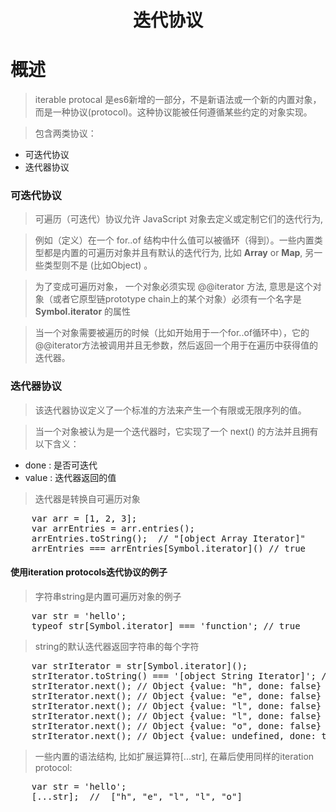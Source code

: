 <h1 style="text-align:center;">迭代协议</h1>

# 概述
> iterable protocal 是es6新增的一部分，不是新语法或一个新的内置对象，而是一种协议(protocol)。这种协议能被任何遵循某些约定的对象实现。

> 包含两类协议： 
>
* 可迭代协议
* 迭代器协议	

### 可迭代协议
> 可遍历（可迭代）协议允许 JavaScript 对象去定义或定制它们的迭代行为, 

> 例如（定义）在一个 for..of 结构中什么值可以被循环（得到）。一些内置类型都是内置的可遍历对象并且有默认的迭代行为, 比如 **Array** or **Map**, 另一些类型则不是 (比如Object) 。

> 为了变成可遍历对象， 一个对象必须实现 @@iterator 方法, 意思是这个对象（或者它原型链prototype chain上的某个对象）必须有一个名字是 **Symbol.iterator** 的属性

> 当一个对象需要被遍历的时候（比如开始用于一个for..of循环中），它的@@iterator方法被调用并且无参数，然后返回一个用于在遍历中获得值的迭代器。

### 迭代器协议
> 该迭代器协议定义了一个标准的方法来产生一个有限或无限序列的值。

> 当一个对象被认为是一个迭代器时，它实现了一个 next() 的方法并且拥有以下含义：
>
* done : 是否可迭代
* value : 迭代器返回的值

> 迭代器是转换自可遍历对象

<pre>
	var arr = [1, 2, 3];
	var arrEntries = arr.entries();
	arrEntries.toString();  // "[object Array Iterator]"
	arrEntries === arrEntries[Symbol.iterator]() // true
</pre>

#### 使用iteration protocols迭代协议的例子

> 字符串string是内置可遍历对象的例子

<pre>
	var str = 'hello';
	typeof str[Symbol.iterator] === 'function'; // true
</pre>
	
> string的默认迭代器返回字符串的每个字符

<pre>
	var strIterator = str[Symbol.iterator]();
	strIterator.toString() === '[object String Iterator]'; // true
	strIterator.next(); // Object {value: "h", done: false}
	strIterator.next(); // Object {value: "e", done: false}
	strIterator.next(); // Object {value: "l", done: false}
	strIterator.next(); // Object {value: "l", done: false}
	strIterator.next(); // Object {value: "o", done: false}
	strIterator.next(); // Object {value: undefined, done: true}
</pre>  

> 一些内置的语法结构, 比如扩展运算符[...str], 在幕后使用同样的iteration protocol:

<pre>
	var str = 'hello';
	[...str];  //  ["h", "e", "l", "l", "o"]
</pre>




















